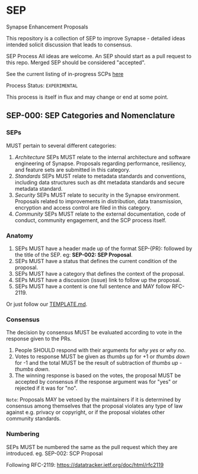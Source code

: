# SEP

Synapse Enhancement Proposals

This repository is a collection of SEP to improve Synapse - detailed ideas intended solicit discussion that leads to consensus.

SEP Process
All ideas are welcome. An SEP should start as a pull request to this repo. Merged SEP should be considered "accepted".

See the current listing of in-progress SCPs [here](https://github.com/SynapseMedia/sep/pulls)

Process Status: `EXPERIMENTAL`

This process is itself in flux and may change or end at some point.

## SEP-000: SEP Categories and Nomenclature

### SEPs

MUST pertain to several different categories:

1. *Architecture* SEPs MUST relate to the internal architecture and software engineering of Synapse. Proposals regarding performance, resiliency, and feature sets are submitted in this category.
2. *Standards* SEPs MUST relate to metadata standards and conventions, including data structures such as dht metadata standards and secure metadata standard.
3. *Security* SEPs MUST relate to security in the Synapse environment. Proposals related to improvements in distribution, data transmission, encryption and access control are filed in this category.
4. *Community* SEPs MUST relate to the external documentation, code of conduct, community engagement, and the SCP process itself.

### Anatomy

1. SEPs MUST have a header made up of the format SEP-{PR}: followed by the title of the SEP. eg: **SEP-002: SEP Proposal**.
2. SEPs MUST have a status that defines the current condition of the proposal.
3. SEPs MUST have a category that defines the context of the proposal.
4. SEPs MUST have a discussion (issue) link to follow up the proposal.
5. SEPs MUST have a content is one full sentence and MAY follow RFC-2119.

Or just follow our [TEMPLATE.md](TEMPLATE.md).

### Consensus

The decision by consensus MUST be evaluated according to vote in the response given to the PRs.

1. People SHOULD respond with their arguments for *why yes* or *why no*.
2. Votes to response MUST be given as *thumbs up* for +1 or *thumbs down* for -1 and the total MUST be the result of subtraction of *thumbs up* - *thumbs down*.
3. The winning response is based on the votes, the proposal MUST be accepted by consensus if the response argument was for "yes" or rejected if it was for "no".

`Note`: Proposals MAY be vetoed by the maintainers if it is determined by consensus among themselves that the proposal violates any type of law against e.g. privacy or copyright, or if the proposal violates other community standards.

### Numbering

SEPs MUST be numbered the same as the pull request which they are introduced.
eg. SEP-002: SCP Proposal

Following RFC-2119:
<https://datatracker.ietf.org/doc/html/rfc2119>
